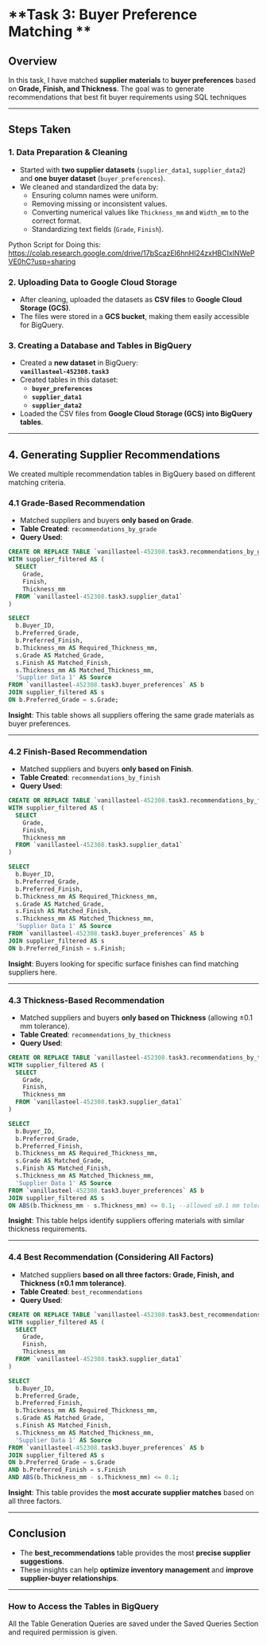 
# **Task 3: Buyer Preference Matching **

## **Overview**
In this task, I have matched **supplier materials** to **buyer preferences** based on **Grade, Finish, and Thickness**. The goal was to generate recommendations that best fit buyer requirements using SQL techniques

---

## **Steps Taken**

### **1. Data Preparation & Cleaning**
- Started with **two supplier datasets** (`supplier_data1`, `supplier_data2`) and **one buyer dataset** (`buyer_preferences`).
- We cleaned and standardized the data by:
  - Ensuring column names were uniform.
  - Removing missing or inconsistent values.
  - Converting numerical values like `Thickness_mm` and `Width_mm` to the correct format.
  - Standardizing text fields (`Grade`, `Finish`).

Python Script for Doing this: https://colab.research.google.com/drive/17bScazEI6hnHl24zxHBCIxINWePVE0hC?usp=sharing

### **2. Uploading Data to Google Cloud Storage**
- After cleaning, uploaded the datasets as **CSV files** to **Google Cloud Storage (GCS)**.
- The files were stored in a **GCS bucket**, making them easily accessible for BigQuery.

### **3. Creating a Database and Tables in BigQuery**
- Created a **new dataset** in BigQuery:  
  **`vanillasteel-452308.task3`**
- Created tables in this dataset:
  - **`buyer_preferences`**
  - **`supplier_data1`**
  - **`supplier_data2`**
- Loaded the CSV files from **Google Cloud Storage (GCS) into BigQuery tables**.

---

## **4. Generating Supplier Recommendations**
We created multiple recommendation tables in BigQuery based on different matching criteria.

### **4.1 Grade-Based Recommendation**
- Matched suppliers and buyers **only based on Grade**.
- **Table Created**: `recommendations_by_grade`
- **Query Used**:
```sql
CREATE OR REPLACE TABLE `vanillasteel-452308.task3.recommendations_by_grade` AS
WITH supplier_filtered AS (
  SELECT 
    Grade, 
    Finish, 
    Thickness_mm
  FROM `vanillasteel-452308.task3.supplier_data1`
)

SELECT 
  b.Buyer_ID,
  b.Preferred_Grade,
  b.Preferred_Finish,
  b.Thickness_mm AS Required_Thickness_mm,
  s.Grade AS Matched_Grade,
  s.Finish AS Matched_Finish,
  s.Thickness_mm AS Matched_Thickness_mm,
  'Supplier Data 1' AS Source
FROM `vanillasteel-452308.task3.buyer_preferences` AS b
JOIN supplier_filtered AS s
ON b.Preferred_Grade = s.Grade;
```
 **Insight**: This table shows all suppliers offering the same grade materials as buyer preferences.

---

### **4.2 Finish-Based Recommendation**
- Matched suppliers and buyers **only based on Finish**.
- **Table Created**: `recommendations_by_finish`
- **Query Used**:
```sql
CREATE OR REPLACE TABLE `vanillasteel-452308.task3.recommendations_by_finish` AS
WITH supplier_filtered AS (
  SELECT 
    Grade, 
    Finish, 
    Thickness_mm
  FROM `vanillasteel-452308.task3.supplier_data1`
)

SELECT 
  b.Buyer_ID,
  b.Preferred_Grade,
  b.Preferred_Finish,
  b.Thickness_mm AS Required_Thickness_mm,
  s.Grade AS Matched_Grade,
  s.Finish AS Matched_Finish,
  s.Thickness_mm AS Matched_Thickness_mm,
  'Supplier Data 1' AS Source
FROM `vanillasteel-452308.task3.buyer_preferences` AS b
JOIN supplier_filtered AS s
ON b.Preferred_Finish = s.Finish;
```
 **Insight**: Buyers looking for specific surface finishes can find matching suppliers here.

---

### **4.3 Thickness-Based Recommendation**
- Matched suppliers and buyers **only based on Thickness** (allowing ±0.1 mm tolerance).
- **Table Created**: `recommendations_by_thickness`
- **Query Used**:
```sql
CREATE OR REPLACE TABLE `vanillasteel-452308.task3.recommendations_by_thickness` AS
WITH supplier_filtered AS (
  SELECT 
    Grade, 
    Finish, 
    Thickness_mm
  FROM `vanillasteel-452308.task3.supplier_data1`
)

SELECT 
  b.Buyer_ID,
  b.Preferred_Grade,
  b.Preferred_Finish,
  b.Thickness_mm AS Required_Thickness_mm,
  s.Grade AS Matched_Grade,
  s.Finish AS Matched_Finish,
  s.Thickness_mm AS Matched_Thickness_mm,
  'Supplier Data 1' AS Source
FROM `vanillasteel-452308.task3.buyer_preferences` AS b
JOIN supplier_filtered AS s
ON ABS(b.Thickness_mm - s.Thickness_mm) <= 0.1; --allowed ±0.1 mm tolerance as there are no matches
```
**Insight**: This table helps identify suppliers offering materials with similar thickness requirements.

---

### **4.4 Best Recommendation (Considering All Factors)**
- Matched suppliers **based on all three factors: Grade, Finish, and Thickness (±0.1 mm tolerance)**.
- **Table Created**: `best_recommendations`
- **Query Used**:
```sql
CREATE OR REPLACE TABLE `vanillasteel-452308.task3.best_recommendations` AS
WITH supplier_filtered AS (
  SELECT 
    Grade, 
    Finish, 
    Thickness_mm
  FROM `vanillasteel-452308.task3.supplier_data1`
)

SELECT 
  b.Buyer_ID,
  b.Preferred_Grade,
  b.Preferred_Finish,
  b.Thickness_mm AS Required_Thickness_mm,
  s.Grade AS Matched_Grade,
  s.Finish AS Matched_Finish,
  s.Thickness_mm AS Matched_Thickness_mm,
  'Supplier Data 1' AS Source
FROM `vanillasteel-452308.task3.buyer_preferences` AS b
JOIN supplier_filtered AS s
ON b.Preferred_Grade = s.Grade
AND b.Preferred_Finish = s.Finish
AND ABS(b.Thickness_mm - s.Thickness_mm) <= 0.1;
```
**Insight**: This table provides the **most accurate supplier matches** based on all three factors.


---



## **Conclusion**
- The **best_recommendations** table provides the most **precise supplier suggestions**.
- These insights can help **optimize inventory management** and **improve supplier-buyer relationships**.


---

### **How to Access the Tables in BigQuery**
All the Table Generation Queries are saved under the Saved Queries Section and required permission is given. 
